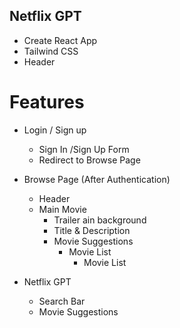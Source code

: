 ## Netflix GPT 
- Create React App
- Tailwind CSS
- Header 


# Features

- Login / Sign up
    - Sign In /Sign Up Form
    - Redirect to Browse Page

- Browse Page (After Authentication)
    - Header
    - Main Movie
        - Trailer ain background
        - Title & Description
        - Movie Suggestions
            - Movie List 
                - Movie List


- Netflix GPT 
    - Search Bar
    - Movie Suggestions

